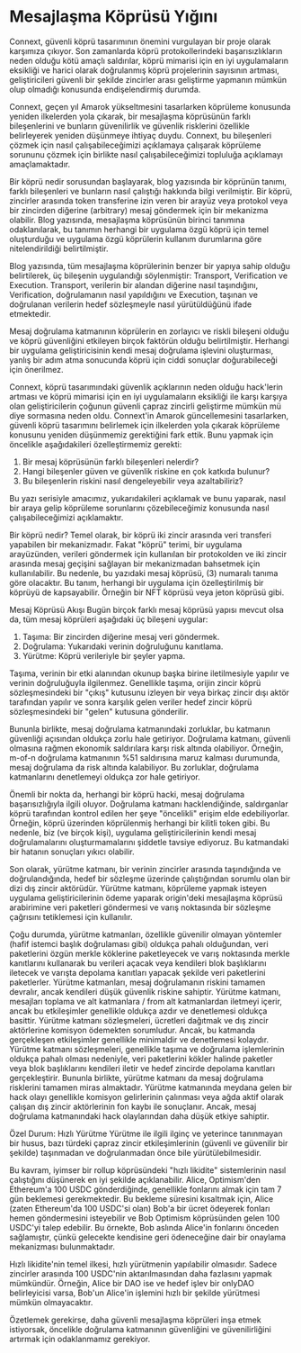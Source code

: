 # Mesajlaşma Köprüsü Yığını

Connext, güvenli köprü tasarımının önemini vurgulayan bir proje olarak karşımıza çıkıyor. Son zamanlarda köprü protokollerindeki başarısızlıkların neden olduğu kötü amaçlı saldırılar, köprü mimarisi için en iyi uygulamaların eksikliği ve harici olarak doğrulanmış köprü projelerinin sayısının artması, geliştiricileri güvenli bir şekilde zincirler arası geliştirme yapmanın mümkün olup olmadığı konusunda endişelendirmiş durumda.

Connext, geçen yıl Amarok yükseltmesini tasarlarken köprüleme konusunda yeniden ilkelerden yola çıkarak, bir mesajlaşma köprüsünün farklı bileşenlerini ve bunların güvenilirlik ve güvenlik risklerini özellikle belirleyerek yeniden düşünmeye ihtiyaç duydu. Connext, bu bileşenleri çözmek için nasıl çalışabileceğimizi açıklamaya çalışarak köprüleme sorununu çözmek için birlikte nasıl çalışabileceğimizi topluluğa açıklamayı amaçlamaktadır.

Bir köprü nedir sorusundan başlayarak, blog yazısında bir köprünün tanımı, farklı bileşenleri ve bunların nasıl çalıştığı hakkında bilgi verilmiştir. Bir köprü, zincirler arasında token transferine izin veren bir arayüz veya protokol veya bir zincirden diğerine (arbitrary) mesaj göndermek için bir mekanizma olabilir. Blog yazısında, mesajlaşma köprüsünün birinci tanımına odaklanılarak, bu tanımın herhangi bir uygulama özgü köprü için temel oluşturduğu ve uygulama özgü köprülerin kullanım durumlarına göre nitelendirildiği belirtilmiştir.

Blog yazısında, tüm mesajlaşma köprülerinin benzer bir yapıya sahip olduğu belirtilerek, üç bileşenin uygulandığı söylenmiştir: Transport, Verification ve Execution. Transport, verilerin bir alandan diğerine nasıl taşındığını, Verification, doğrulamanın nasıl yapıldığını ve Execution, taşınan ve doğrulanan verilerin hedef sözleşmeyle nasıl yürütüldüğünü ifade etmektedir.

Mesaj doğrulama katmanının köprülerin en zorlayıcı ve riskli bileşeni olduğu ve köprü güvenliğini etkileyen birçok faktörün olduğu belirtilmiştir. Herhangi bir uygulama geliştiricisinin kendi mesaj doğrulama işlevini oluşturması, yanlış bir adım atma sonucunda köprü için ciddi sonuçlar doğurabileceği için önerilmez.

Connext, köprü tasarımındaki güvenlik açıklarının neden olduğu hack'lerin artması ve köprü mimarisi için en iyi uygulamaların eksikliği ile karşı karşıya olan geliştiricilerin çoğunun güvenli çapraz zincirli geliştirme mümkün mü diye sormasına neden oldu. Connext'in Amarok güncellemesini tasarlarken, güvenli köprü tasarımını belirlemek için ilkelerden yola çıkarak köprüleme konusunu yeniden düşünmemiz gerektiğini fark ettik. Bunu yapmak için öncelikle aşağıdakileri özelleştirmemiz gerekti:

1.  Bir mesaj köprüsünün farklı bileşenleri nelerdir?
2.  Hangi bileşenler güven ve güvenlik riskine en çok katkıda bulunur?
3.  Bu bileşenlerin riskini nasıl dengeleyebilir veya azaltabiliriz?

Bu yazı serisiyle amacımız, yukarıdakileri açıklamak ve bunu yaparak, nasıl bir araya gelip köprüleme sorunlarını çözebileceğimiz konusunda nasıl çalışabileceğimizi açıklamaktır.

Bir köprü nedir? Temel olarak, bir köprü iki zincir arasında veri transferi yapabilen bir mekanizmadır. Fakat "köprü" terimi, bir uygulama arayüzünden, verileri göndermek için kullanılan bir protokolden ve iki zincir arasında mesaj geçişini sağlayan bir mekanizmadan bahsetmek için kullanılabilir. Bu nedenle, bu yazıdaki mesaj köprüsü, (3) numaralı tanıma göre olacaktır. Bu tanım, herhangi bir uygulama için özelleştirilmiş bir köprüyü de kapsayabilir. Örneğin bir NFT köprüsü veya jeton köprüsü gibi.

Mesaj Köprüsü Akışı Bugün birçok farklı mesaj köprüsü yapısı mevcut olsa da, tüm mesaj köprüleri aşağıdaki üç bileşeni uygular:

1.  Taşıma: Bir zincirden diğerine mesaj veri göndermek.
2.  Doğrulama: Yukarıdaki verinin doğruluğunu kanıtlama.
3.  Yürütme: Köprü verileriyle bir şeyler yapma.

Taşıma, verinin bir etki alanından okunup başka birine iletilmesiyle yapılır ve verinin doğruluğuyla ilgilenmez. Genellikle taşıma, orijin zincir köprü sözleşmesindeki bir "çıkış" kutusunu izleyen bir veya birkaç zincir dışı aktör tarafından yapılır ve sonra karşılık gelen veriler hedef zincir köprü sözleşmesindeki bir "gelen" kutusuna gönderilir.

Bununla birlikte, mesaj doğrulama katmanındaki zorluklar, bu katmanın güvenliği açısından oldukça zorlu hale getiriyor. Doğrulama katmanı, güvenli olmasına rağmen ekonomik saldırılara karşı risk altında olabiliyor. Örneğin, m-of-n doğrulama katmanının %51 saldırısına maruz kalması durumunda, mesaj doğrulama da risk altında kalabiliyor. Bu zorluklar, doğrulama katmanlarını denetlemeyi oldukça zor hale getiriyor.

Önemli bir nokta da, herhangi bir köprü hacki, mesaj doğrulama başarısızlığıyla ilgili oluyor. Doğrulama katmanı hacklendiğinde, saldırganlar köprü tarafından kontrol edilen her şeye "öncelikli" erişim elde edebiliyorlar. Örneğin, köprü üzerinden köprülenmiş herhangi bir kilitli token gibi. Bu nedenle, biz (ve birçok kişi), uygulama geliştiricilerinin kendi mesaj doğrulamalarını oluşturmamalarını şiddetle tavsiye ediyoruz. Bu katmandaki bir hatanın sonuçları yıkıcı olabilir.

Son olarak, yürütme katmanı, bir verinin zincirler arasında taşındığında ve doğrulandığında, hedef bir sözleşme üzerinde çalıştığından sorumlu olan bir dizi dış zincir aktörüdür. Yürütme katmanı, köprüleme yapmak isteyen uygulama geliştiricilerinin ödeme yaparak origin'deki mesajlaşma köprüsü arabirimine veri paketleri göndermesi ve varış noktasında bir sözleşme çağrısını tetiklemesi için kullanılır.

Çoğu durumda, yürütme katmanları, özellikle güvenilir olmayan yöntemler (hafif istemci başlık doğrulaması gibi) oldukça pahalı olduğundan, veri paketlerini özgün merkle köklerine paketleyecek ve varış noktasında merkle kanıtlarını kullanarak bu verileri açacak veya kendileri blok başlıklarını iletecek ve varışta depolama kanıtları yapacak şekilde veri paketlerini paketlerler. Yürütme katmanları, mesaj doğrulamanın riskini tamamen devralır, ancak kendileri düşük güvenlik riskine sahiptir. Yürütme katmanı, mesajları toplama ve alt katmanlara / from alt katmanlardan iletmeyi içerir, ancak bu etkileşimler genellikle oldukça azdır ve denetlemesi oldukça basittir. Yürütme katmanı sözleşmeleri, ücretleri dağıtmak ve dış zincir aktörlerine komisyon ödemekten sorumludur. Ancak, bu katmanda gerçekleşen etkileşimler genellikle minimaldir ve denetlemesi kolaydır. Yürütme katmanı sözleşmeleri, genellikle taşıma ve doğrulama işlemlerinin oldukça pahalı olması nedeniyle, veri paketlerini kökler halinde paketler veya blok başlıklarını kendileri iletir ve hedef zincirde depolama kanıtları gerçekleştirir. Bununla birlikte, yürütme katmanı da mesaj doğrulama risklerini tamamen miras almaktadır. Yürütme katmanında meydana gelen bir hack olayı genellikle komisyon gelirlerinin çalınması veya ağda aktif olarak çalışan dış zincir aktörlerinin fon kaybı ile sonuçlanır. Ancak, mesaj doğrulama katmanındaki hack olaylarından daha düşük etkiye sahiptir.

Özel Durum: Hızlı Yürütme Yürütme ile ilgili ilginç ve yeterince tanınmayan bir husus, bazı türdeki çapraz zincir etkileşimlerinin (güvenli ve güvenilir bir şekilde) taşınmadan ve doğrulanmadan önce bile yürütülebilmesidir.

Bu kavram, iyimser bir rollup köprüsündeki "hızlı likidite" sistemlerinin nasıl çalıştığını düşünerek en iyi şekilde açıklanabilir. Alice, Optimism'den Ethereum'a 100 USDC gönderdiğinde, genellikle fonlarını almak için tam 7 gün beklemesi gerekmektedir. Bu bekleme süresini kısaltmak için, Alice (zaten Ethereum'da 100 USDC'si olan) Bob'a bir ücret ödeyerek fonları hemen göndermesini isteyebilir ve Bob Optimism köprüsünden gelen 100 USDC'yi talep edebilir. Bu örnekte, Bob aslında Alice'in fonlarını önceden sağlamıştır, çünkü gelecekte kendisine geri ödeneceğine dair bir onaylama mekanizması bulunmaktadır.

Hızlı likidite'nin temel ilkesi, hızlı yürütmenin yapılabilir olmasıdır. Sadece zincirler arasında 100 USDC'nin aktarılmasından daha fazlasını yapmak mümkündür. Örneğin, Alice bir DAO ise ve hedef işlev bir onlyDAO belirleyicisi varsa, Bob'un Alice'in işlemini hızlı bir şekilde yürütmesi mümkün olmayacaktır.

Özetlemek gerekirse, daha güvenli mesajlaşma köprüleri inşa etmek istiyorsak, öncelikle doğrulama katmanının güvenliğini ve güvenilirliğini artırmak için odaklanmamız gerekiyor.

